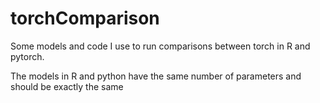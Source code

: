 # torchComparison

Some models and code I use to run comparisons between torch in R and pytorch. 

The models in R and python have the same number of parameters and should be exactly the same
